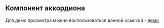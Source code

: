 ## Компонент аккордиона

Для демо просмотра можно воспользоваться данной ссылкой - [демо](https://codesandbox.io/s/fervent-sky-qp5um?fontsize=14&hidenavigation=1&theme=dark)
